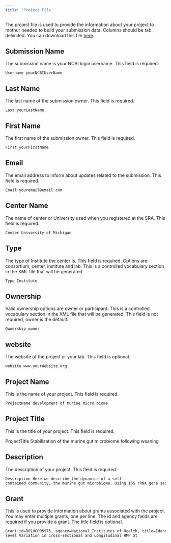 ```yaml
---
title: 'Project File'
---
```

The project file is used to provide the information about your project
to mothur needed to build your submission data. Columns should be tab
delimited. You can download this file [
here](Media:Test.project.zip).

## Submission Name

The submission name is your NCBI login username. This field is required.

    Username yourNCBIUserName

## Last Name

The last name of the submission owner. This field is required.

    Last yourLastName

## First Name

The first name of the submission owner. This field is required.

    First yourFirstName

## Email

The email address to inform about updates related to the submission.
This field is required.

    Email youremail@email.com

## Center Name

The name of center or University used when you registered at the SRA.
This field is required.

    Center University of Michigan

## Type

The type of Institute the center is. This field is required. Options
are: consortium, center, institute and lab. This is a controlled
vocabulary section in the XML file that will be generated.

    Type Institute

## Ownership

Valid ownership options are owner or participant. This is a controlled
vocabulary section in the XML file that will be generated. This field is
not required, owner is the default.

    Ownership owner

## website

The website of the project or your lab. This field is optional.

    website www.yourWebsite.org

## Project Name

This is the name of your project. This field is required.

    ProjectName development of murine micro biome

## Project Title

This is the title of your project. This field is required.

ProjectTitle Stabilization of the murine gut microbiome following
weaning

## Description

The description of your project. This field is required.

    Description Here we describe the dynamics of a self-contained community, the murine gut microbiome. Using 16S rRNA gene sequencing of fecal samples collected daily from individual mice, we characterized the community membership and structure to determine whether there were significant changes in the gut community during the first year of life. Based on analysis of molecular variance, we observed two community states.

## Grant

This is used to provide information about grants associated with the
project. You may enter multiple grants, one per line. The id and agency
fields are required if you provide a grant. The title field is optional.

    Grant id=R01HG005975, agency=National Institutes of Health, title=Identifying Population-level Variation in Cross-sectional and Longitudinal HMP St
